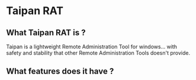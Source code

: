 # Taipan RAT
## What Taipan RAT is ?
Taipan is a lightweight Remote Administration Tool for windows... with safety and stability that other Remote Administration Tools doesn't provide.

## What features does it have ?



